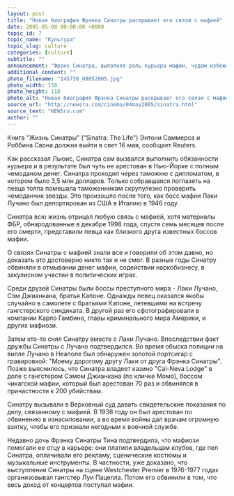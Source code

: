 ```yaml
---
layout: post
title: "Новая биография Фрэнка Синатры раскрывает его связи с мафией"
date: 2005-05-08 00:00:00 +0000
topic_id: 7
topic_name: "Культура"
topic_slug: culture
categories: [culture]
subtitle: ""
announcement: "Фрэнк Синатра, выполняя роль курьера мафии, чудом избежал ареста с портфелем, в котором было 3,5 млн наличными. Об этом рассказал близкий друг певца, конферансье Джерри Льюис авторам новой биографии Синатры, отрывки из которой опубликовал во вторник журнал Vanity Fair."
additional_content: ""
photo_filename: "145738_08052005.jpg"
photo_width: 158
photo_height: 118
photo_alt: "Новая биография Фрэнка Синатры раскрывает его связи с мафией"
source_url: "http://newsru.com/cinema/04may2005/sinatra.html"
source_text: "NEWSru.com"
author: ""
---
```

Книга "Жизнь Синатры" ("Sinatra: The Life") Энтони Саммерса и Роббина Свона должна выйти в свет 16 мая, сообщает Reuters.

Как рассказал Льюис, Синатра сам вызвался выполнить обязанности курьера и в результате был чуть не арестован в Нью-Йорке с полным чемоданом денег. Синатра проходил через таможню с дипломатом, в котором было 3,5 млн долларов. Только собравшаяся поглазеть на певца толпа помешала таможенникам скрупулезно проверить чемоданчик звезды. Это произошло после того, как босс мафии Лаки Лучано был депортирован из США в Италию в 1946 году.

Синатра всю жизнь отрицал любую связь с мафией, хотя материалы ФБР, обнародованные в декабре 1998 года, спустя семь месяцев после его смерти, представили певца как близкого друга известных боссов мафии.

О связях Синатры с мафией знали все и говорили об этом давно, но доказать это достоверно никто так и не смог. В разные годы Синатру обвиняли в отмывании денег мафии, содействии наркобизнесу, в закулисном участии в политических играх.

Среди друзей Синатры были боссы преступного мира - Лаки Лучано, Сэм Джианкана, братья Капоне. Однажды певец оказался якобы случайно в самолете с братьями Капоне, летевшими на встречу гангстерского синдиката. В другой раз его сфотографировали в компании Карло Гамбино, главы криминального мира Америки, и других мафиози.

Затем кто-то снял Синатру вместе с Лаки Лучано. Впоследствии факт дружбы Синатры с Лучано подтвердился. Во время обыска полиции на вилле Лучано в Неаполе был обнаружен золотой портсигар с гравировкой: "Моему дорогому другу Лаки от друга Фрэнка Синатры". Позже выяснилось, что Синатра владеет казино "Cal-Neva Lodge" в доле с гангстером Сэмом Джианкана (по кличке Момо), боссом чикагской мафии, который был арестован 70 раз и обвинялся в причастности к 200 убийствам.

Синатру вызывали в Верховный суд давать свидетельские показания по делу, связанному с мафией. В 1938 году он был арестован по обвинению в изнасиловании, а во время войны дал врачам огромную взятку, чтобы его признали негодным к военной службе.

Недавно дочь Фрэнка Синатры Тина подтвердила, что мафиози помогали ее отцу в карьере: они платили владельцам клубов, где пел Синатра, оплачивали его рекламу, сценические костюмы и музыкальные инструменты. В частности, уже доказано, что выступления Синатры на сцене Westchester Premier в 1976-1977 годах организовывал гангстер Луи Пацелла. Потом его обвинили в том, что весь доход от концертов поступал мафии.
